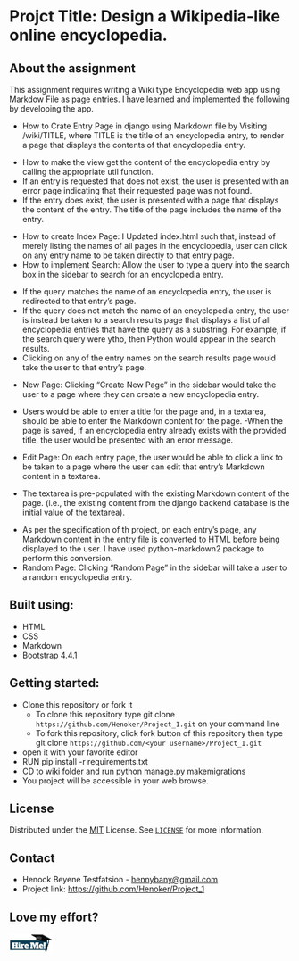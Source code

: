 # Projct Title: Design a Wikipedia-like online encyclopedia.


## About the assignment

This assignment requires writing a Wiki type Encyclopedia web app using Markdow File as page entries. 
I have learned and implemented the following by developing the app.

* How to Crate Entry Page in django using Markdown file by Visiting /wiki/TITLE, where TITLE is the title of an encyclopedia entry, to render a page that displays the contents of that encyclopedia entry.
- How to make the view get the content of the encyclopedia entry by calling the appropriate util function.
- If an entry is requested that does not exist, the user is presented with an error page indicating that their requested page was not found.
- If the entry does exist, the user is presented with a page that displays the content of the entry. The title of the page includes the name of the entry.
* How to create Index Page: I Updated index.html such that, instead of merely listing the names of all pages in the encyclopedia, user can click on any entry name to be taken directly to that entry page.
* How to implement Search: Allow the user to type a query into the search box in the sidebar to search for an encyclopedia entry.
- If the query matches the name of an encyclopedia entry, the user is redirected to that entry’s page.
- If the query does not match the name of an encyclopedia entry, the user is instead be taken to a search results page that displays a list of all encyclopedia entries that have the query as a substring. For example, if the search query were ytho, then Python would appear in the search results.
- Clicking on any of the entry names on the search results page would take the user to that entry’s page.
* New Page: Clicking “Create New Page” in the sidebar would take the user to a page where they can create a new encyclopedia entry.
- Users would be able to enter a title for the page and, in a textarea, should be able to enter the Markdown content for the page.
-When the page is saved, if an encyclopedia entry already exists with the provided title, the user would be presented with an error message.
* Edit Page: On each entry page, the user would be able to click a link to be taken to a page where the user can edit that entry’s Markdown content in a textarea.
- The textarea is pre-populated with the existing Markdown content of the page. (i.e., the existing content from the django backend database is the initial value of the textarea).
* As per the specification of th project, on each entry’s page, any Markdown content in the entry file is converted to HTML before being displayed to the user. I have used python-markdown2 package to perform this conversion.
* Random Page: Clicking “Random Page” in the sidebar will take a user to a random encyclopedia entry.

## Built using:
- HTML
- CSS
- Markdown
- Bootstrap 4.4.1

## Getting started:
- Clone this repository or fork it
    - To clone this repository type git clone `https://github.com/Henoker/Project_1.git` on your command line
    - To fork this repository, click fork button of this repository then type git clone `https://github.com/<your username>/Project_1.git`
- open it with your favorite editor
- RUN pip install -r requirements.txt
- CD to wiki folder and run python manage.py makemigrations
- You project will be accessible in your web browse.


## License
Distributed under the [MIT](https://github.com/Henoker/bookstore/blob/master/LICENSE) License. See [`LICENSE`](https://github.com/Henoker/Project-0/blob/master/LICENSE) for more information.

## Contact
- Henock Beyene Testfatsion - [hennybany@gmail.com](mailto:hennybany@gmail.com)
- Project link: https://github.com/Henoker/Project_1

## Love my effort?

<a href='https://www.linkedin.com/in/henock-beyene-tesfatsion-921ba54b/' target='_blank'><img height='35' style='border:0px;height:34px;' src='wiki/images/download.jpg' border='0' alt='Hire me at LinkediN' />